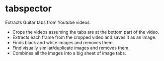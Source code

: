 # tabspector

Extracts Guitar tabs from Youtube videos
* Crops the videos assuming the tabs are at the bottom part of the video.
* Extracts each frame from the cropped video and saves it as an image.
* Finds black and white images and removes them.
* Find visually similar/duplicate images and removes them.
* Combines all the images into a big sheet of image tabs. 
